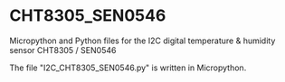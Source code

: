 # CHT8305_SEN0546
Micropython and Python files for the  I2C digital temperature &amp; humidity sensor CHT8305 / SEN0546

The file "I2C_CHT8305_SEN0546.py" is written in Micropython.
